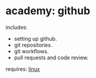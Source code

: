 # academy: github

includes:
- setting up github.
- git repositories.
- git workflows.
- pull requests and code review.

requires: [linux](./linux.md)
